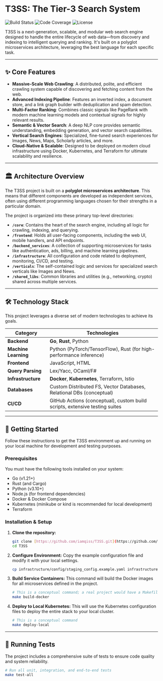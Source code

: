 # T3SS: The Tier-3 Search System

![Build Status](https://img.shields.io/badge/build-passing-brightgreen)
![Code Coverage](https://img.shields.io/badge/coverage-85%25-blue)
![License](https://img.shields.io/badge/license-Proprietary-red)

T3SS is a next-generation, scalable, and modular web search engine designed to handle the entire lifecycle of web data—from discovery and indexing to intelligent querying and ranking. It's built on a polyglot microservices architecture, leveraging the best language for each specific task.

***

## ✨ Core Features

* **Massive-Scale Web Crawling**: A distributed, polite, and efficient crawling system capable of discovering and fetching content from the web.
* **Advanced Indexing Pipeline**: Features an inverted index, a document store, and a link graph builder with deduplication and spam detection.
* **Multi-Factor Ranking**: Combines classic signals like PageRank with modern machine learning models and contextual signals for highly relevant results.
* **Semantic & Vector Search**: A deep NLP core provides semantic understanding, embedding generation, and vector search capabilities.
* **Vertical Search Engines**: Specialized, fine-tuned search experiences for Images, News, Maps, Scholarly articles, and more.
* **Cloud-Native & Scalable**: Designed to be deployed on modern cloud infrastructure using Docker, Kubernetes, and Terraform for ultimate scalability and resilience.

***

## 🏛️ Architecture Overview

The T3SS project is built on a **polyglot microservices architecture**. This means that different components are developed as independent services, often using different programming languages chosen for their strengths in a particular domain.

The project is organized into these primary top-level directories:

* **`/core`**: Contains the heart of the search engine, including all logic for crawling, indexing, and querying.
* **`/frontend`**: Holds all user-facing components, including the web UI, mobile handlers, and API endpoints.
* **`/backend_services`**: A collection of supporting microservices for tasks like authentication, ads, billing, and machine learning pipelines.
* **`/infrastructure`**: All configuration and code related to deployment, monitoring, CI/CD, and testing.
* **`/verticals`**: The self-contained logic and services for specialized search verticals like Images and News.
* **`/shared_libs`**: Common libraries and utilities (e.g., networking, crypto) shared across multiple services.

***

## 🛠️ Technology Stack

This project leverages a diverse set of modern technologies to achieve its goals.

| Category          | Technologies                                                                   |
| ----------------- | ------------------------------------------------------------------------------ |
| **Backend** | **Go**, **Rust**, Python                                                       |
| **Machine Learning**| Python (PyTorch/TensorFlow), Rust (for high-performance inference)           |
| **Frontend** | JavaScript, HTML                                                               |
| **Query Parsing** | Lex/Yacc, OCaml/F#                                                             |
| **Infrastructure**| **Docker**, **Kubernetes**, Terraform, Istio                                   |
| **Databases** | Custom Distributed FS, Vector Databases, Relational DBs (conceptual)           |
| **CI/CD** | GitHub Actions (conceptual), custom build scripts, extensive testing suites    |

***

## 🚀 Getting Started

Follow these instructions to get the T3SS environment up and running on your local machine for development and testing purposes.

### Prerequisites

You must have the following tools installed on your system:
* Go (v1.21+)
* Rust (and Cargo)
* Python (v3.10+)
* Node.js (for frontend dependencies)
* Docker & Docker Compose
* Kubernetes (minikube or kind is recommended for local development)
* Terraform

### Installation & Setup

1.  **Clone the repository:**
    ```bash
    git clone [https://github.com/iamqiss/T3SS.git](https://github.com/iamqiss/T3SS.git)
    cd T3SS
    ```

2.  **Configure Environment:**
    Copy the example configuration file and modify it with your local settings.
    ```bash
    cp infrastructure/config/staging_config.example.yaml infrastructure/config/local_config.yaml
    ```

3.  **Build Service Containers:**
    This command will build the Docker images for all microservices defined in the project.
    ```bash
    # This is a conceptual command; a real project would have a Makefile or build script
    make build-docker
    ```

4.  **Deploy to Local Kubernetes:**
    This will use the Kubernetes configuration files to deploy the entire stack to your local cluster.
    ```bash
    # This is a conceptual command
    make deploy-local
    ```

***

## 🧪 Running Tests

The project includes a comprehensive suite of tests to ensure code quality and system reliability.
```bash
# Run all unit, integration, and end-to-end tests
make test-all
